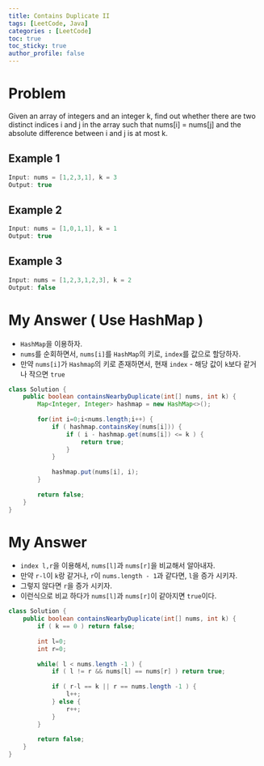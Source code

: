 ```yaml
---
title: Contains Duplicate II
tags: [LeetCode, Java]
categories : [LeetCode]
toc: true
toc_sticky: true
author_profile: false
---
```


# Problem

Given an array of integers and an integer k, find out whether there are two distinct indices i and j in the array such that nums[i] = nums[j] and the absolute difference between i and j is at most k.

## Example 1

```swift
Input: nums = [1,2,3,1], k = 3
Output: true
```

## Example 2

```swift
Input: nums = [1,0,1,1], k = 1
Output: true
```

## Example 3

```swift
Input: nums = [1,2,3,1,2,3], k = 2
Output: false
```

# My Answer ( Use HashMap )

* `HashMap`을 이용하자.
* `nums`를 순회하면서, `nums[i]`를 `HashMap`의 키로, `index`를 값으로 할당하자.
* 만약 `nums[i]`가 `Hashmap`의 키로 존재하면서, 현재 `index` - 해당 값이 `k`보다 같거나 작으면 `true`
  
```java
class Solution {
    public boolean containsNearbyDuplicate(int[] nums, int k) {
        Map<Integer, Integer> hashmap = new HashMap<>();
        
        for(int i=0;i<nums.length;i++) {
            if ( hashmap.containsKey(nums[i])) {
                if ( i - hashmap.get(nums[i]) <= k ) {
                    return true;                
                } 
            }
            
            hashmap.put(nums[i], i);    
        }
        
        return false;
    }
}
```

# My Answer

* `index l,r`을 이용해서, `nums[l]`과 `nums[r]`을 비교해서 알아내자.
* 만약 `r-l`이 `k`랑 같거나, `r`이 `nums.length - 1`과 같다면, `l`을 증가 시키자.
* 그렇지 않다면 `r`을 증가 시키자.
* 이런식으로 비교 하다가 `nums[l]`과 `nums[r]`이 같아지면 `true`이다.

```java
class Solution {
    public boolean containsNearbyDuplicate(int[] nums, int k) {
        if ( k == 0 ) return false; 
        
        int l=0;
        int r=0;
        
        while( l < nums.length -1 ) {            
            if ( l != r && nums[l] == nums[r] ) return true;
            
            if ( r-l == k || r == nums.length -1 ) {
                l++;                
            } else {
                r++;
            }            
        }
        
        return false;
    }
}
```


